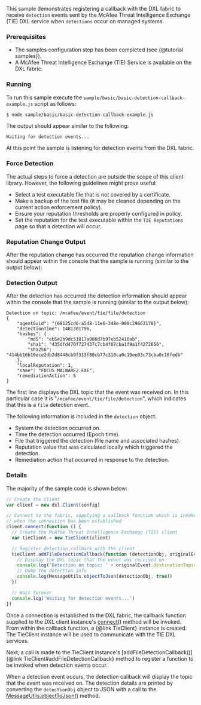 This sample demonstrates registering a callback with the DXL fabric to receive
`detection` events sent by the McAfee Threat Intelligence Exchange (TIE)
DXL service when `detections` occur on managed systems.

### Prerequisites

* The samples configuration step has been completed (see {@tutorial samples}).
* A McAfee Threat Intelligence Exchange (TIE) Service is available on the DXL
  fabric.

### Running

To run this sample execute the
`sample/basic/basic-detection-callback-example.js` script as follows:

```sh
$ node sample/basic/basic-detection-callback-example.js
```

The output should appear similar to the following:

```
Waiting for detection events...
```

At this point the sample is listening for detection events from the DXL fabric.

### Force Detection

The actual steps to force a detection are outside the scope of this client
library. However, the following guidelines might prove useful:

  * Select a test executable file that is not covered by a certificate.
  * Make a backup of the test file (it may be cleaned depending on the current
    action enforcement policy).
  * Ensure your reputation thresholds are properly configured in policy.
  * Set the reputation for the test executable within the `TIE Reputations` page
    so that a detection will occur.

### Reputation Change Output

After the reputation change has occurred the reputation change information
should appear within the console that the sample is running (similar to the
output below):

### Detection Output

After the detection has occurred the detection information should appear within
the console that the sample is running (similar to the output below):

```
Detection on topic: /mcafee/event/tie/file/detection
{
    "agentGuid": "{68125cd6-a5d8-11e6-348e-000c29663178}",
    "detectionTime": 1481301796,
    "hashes": {
        "md5": "eb5e2b9dc51817a086d7b97eb52410ab",
        "sha1": "435dfd470f727437c7cb4f07cba1f9a1f4272656",
        "sha256": "414bb16b10ece2db2d8448cb9f313f80cb77c310ca0c19ee03c73cba0c16fedb"
    },
    "localReputation": 1,
    "name": "FOCUS_MALWARE2.EXE",
    "remediationAction": 5
}
```

The first line displays the DXL topic that the event was received on. In this
particular case it is "`/mcafee/event/tie/file/detection`", which indicates that
this is a `file` detection event.

The following information is included in the `detection` object:

  * System the detection occurred on.
  * Time the detection occurred (Epoch time).
  * File that triggered the detection (file name and associated hashes).
  * Reputation value that was calculated locally which triggered the detection.
  * Remediation action that occurred in response to the detection.

### Details

The majority of the sample code is shown below:

```js
// Create the client
var client = new dxl.Client(config)

// Connect to the fabric, supplying a callback function which is invoked
// when the connection has been established
client.connect(function () {
  // Create the McAfee Threat Intelligence Exchange (TIE) client
  var tieClient = new TieClient(client)

  // Register detection callback with the client
  tieClient.addFileDetectionCallback(function (detectionObj, originalEvent) {
    // Display the DXL topic that the event was received on
    console.log('Detection on topic: ' + originalEvent.destinationTopic)
    // Dump the detection info
    console.log(MessageUtils.objectToJson(detectionObj, true))
  })

  // Wait forever
  console.log('Waiting for detection events...')
})
```

Once a connection is established to the DXL fabric, the callback function
supplied to the DXL client instance's
[connect()](https://opendxl.github.io/opendxl-client-javascript/jsdoc/Client.html#connect)
method will be invoked. From within the callback function, a {@link TieClient}
instance is created. The TieClient instance will be used to communicate with the
TIE DXL services.

Next, a call is made to the TieClient instance's
[addFileDetectionCallback()]{@link TieClient#addFileDetectionCallback}
method to register a function to be invoked when detection events occur.

When a detection event occurs, the detection callback will display the topic
that the event was received on. The detection details are printed by converting
the `detectionObj` object to JSON with a call to the
[MessageUtils.objectToJson()](https://opendxl.github.io/opendxl-bootstrap-javascript/jsdoc/module-MessageUtils.html#.objectToJson)
method.
